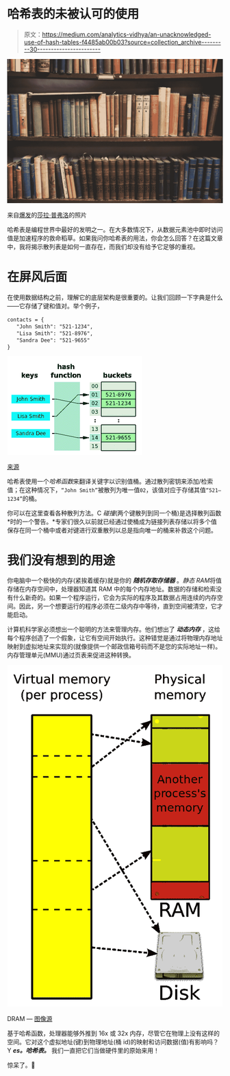 # 哈希表的未被认可的使用

> 原文：<https://medium.com/analytics-vidhya/an-unacknowledged-use-of-hash-tables-f4485ab00b03?source=collection_archive---------30----------------------->

![](img/67e41c1b975393d845025d6703f82eed.png)

来自[爆发](https://burst.shopify.com/books?utm_campaign=photo_credit&utm_content=Free+Stock+Photo+of+Antique+Books+On+Shelves+%E2%80%94+HD+Images&utm_medium=referral&utm_source=credit)的[莎拉·普弗洛](https://burst.shopify.com/@sarahpflugphoto?utm_campaign=photo_credit&utm_content=Free+Stock+Photo+of+Antique+Books+On+Shelves+%E2%80%94+HD+Images&utm_medium=referral&utm_source=credit)的照片

哈希表是编程世界中最好的发明之一。在大多数情况下，从数据元素池中即时访问值是加速程序的救命稻草。如果我问你哈希表的用法，你会怎么回答？在这篇文章中，我将揭示散列表是如何一直存在，而我们却没有给予它足够的重视。

# 在屏风后面

在使用数据结构之前，理解它的底层架构是很重要的。让我们回顾一下字典是什么——它存储了键和值对。举个例子，

```
contacts = {
   "John Smith": "521-1234",
   "Lisa Smith": "521-8976",
   "Sandra Dee": "521-9655"
}
```

![](img/161be798b4182daca232ea514c2cf07b.png)

[来源](https://commons.wikimedia.org/wiki/File:Hash_table_3_1_1_0_1_0_0_SP.svg#/media/File:Hash_table_3_1_1_0_1_0_0_SP.svg)

哈希表使用一个*哈希函数*来翻译关键字以识别值桶。通过散列密钥来添加/检索值；在这种情况下，`“John Smith”`被散列为唯一值`02`，该值对应于存储其值`“521–1234”`的桶。

你可以在这里查看各种散列方法。C *碰撞*(两个键散列到同一个桶)是选择散列函数*时的一个警告。*专家们很久以前就已经通过使桶成为链接列表存储以将多个值保存在同一个桶中或者对键进行双重散列以总是指向唯一的桶来补救这个问题。

# **我们没有想到的用途**

你电脑中一个极快的内存(紧挨着缓存)就是你的 ***随机存取存储器*** 。*静态 RAM*将值存储在内存空间中，处理器知道其 RAM 中的每个内存地址。数据的存储和检索没有什么新奇的。如果一个程序运行，它会为实际的程序及其数据占用连续的内存空间。因此，另一个想要运行的程序必须在二级内存中等待，直到空间被清空，它才能启动。

计算机科学家必须想出一个聪明的方法来管理内存。他们想出了 ***动态内存*** ，这给每个程序创造了一个假象，让它有空间开始执行。这种错觉是通过将物理内存地址映射到虚拟地址来实现的(就像提供一个邮政信箱号码而不是您的实际地址一样)。内存管理单元(MMU)通过页表来促进这种转换。

![](img/0fe239d6d79c8800fed37a080976ee8f.png)

DRAM — [图像源](https://commons.wikimedia.org/wiki/File:Virtual_memory.svg#/media/File:Virtual_memory.svg)

基于哈希函数，处理器能够外推到 16x 或 32x 内存，尽管它在物理上没有这样的空间。它对这个虚拟地址(键)到物理地址(桶 id)的映射和访问数据(值)有影响吗？Y ***es。哈希表。*** 我们一直把它们当做硬件里的原始来用！

惊呆了。🤯